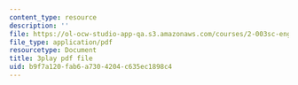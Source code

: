 ```yaml
---
content_type: resource
description: ''
file: https://ol-ocw-studio-app-qa.s3.amazonaws.com/courses/2-003sc-engineering-dynamics-fall-2011/b9f7a120fab6a7304204c635ec1898c4_qrbCpv3Sv34.pdf
file_type: application/pdf
resourcetype: Document
title: 3play pdf file
uid: b9f7a120-fab6-a730-4204-c635ec1898c4
---
```

